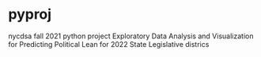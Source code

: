 # pyproj
nycdsa fall 2021 python project
 Exploratory Data Analysis and Visualization for Predicting Political Lean for 2022 State Legislative districs